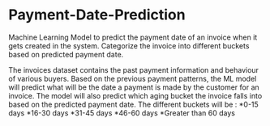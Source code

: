 # Payment-Date-Prediction

Machine Learning Model to predict the payment date of an invoice when it gets created in the system.
Categorize the invoice into different buckets based on predicted payment date.

The invoices dataset contains the past payment information and behaviour of various buyers. Based on the previous payment patterns, the ML model will predict what will be the date a payment is made by the customer for an invoice.
The model will also predict which aging bucket the invoice falls into based on the predicted payment date.
The different buckets will be :
*0-15 days
*16-30 days
*31-45 days
*46-60 days
*Greater than 60 days
